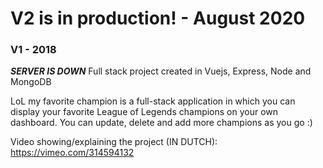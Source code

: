 # V2 is in production! - August 2020

### V1 - 2018

**_SERVER IS DOWN_**
Full stack project created in Vuejs, Express, Node and MongoDB

LoL my favorite champion is a full-stack application in which you can display your favorite League of Legends champions on your own dashboard. You can update, delete and add more champions as you go :)

Video showing/explaining the project (IN DUTCH): https://vimeo.com/314594132
